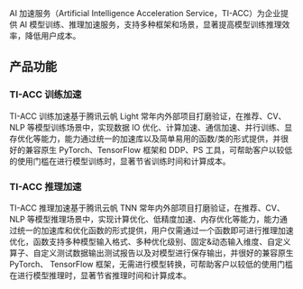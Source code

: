 AI 加速服务（Artificial Intelligence Acceleration Service，TI-ACC）为企业提供 AI 模型训练、推理加速服务，支持多种框架和场景，显著提高模型训练推理效率，降低用户成本。

## 产品功能
### TI-ACC 训练加速
TI-ACC 训练加速基于腾讯云帆 Light 常年内外部项目打磨验证，在推荐、CV、NLP 等模型训练场景中，实现数据 IO 优化、计算加速、通信加速、并行训练、显存优化等能力，能力通过统一的加速库以及简单易用的函数/类的形式提供，并很好的兼容原生 PyTorch、TensorFlow 框架和 DDP、PS 工具，可帮助客户以较低的使用门槛在进行模型训练时，显著节省训练时间和计算成本。


### TI-ACC 推理加速
TI-ACC 推理加速基于腾讯云帆 TNN 常年内外部项目打磨验证，在推荐、CV、NLP 等模型推理场景中，实现计算优化、低精度加速、内存优化等能力，能力通过统一的加速库和优化函数的形式提供，用户仅需通过一个函数即可进行推理加速优化，函数支持多种模型输入格式、多种优化级别、固定&动态输入维度、自定义算子、自定义测试数据输出测试报告以及对模型进行保存输出，并很好的兼容原生 PyTorch、 TensorFlow 框架，无需进行模型转换，可帮助客户以较低的使用门槛在进行模型推理时，显著节省推理时间和计算成本。
